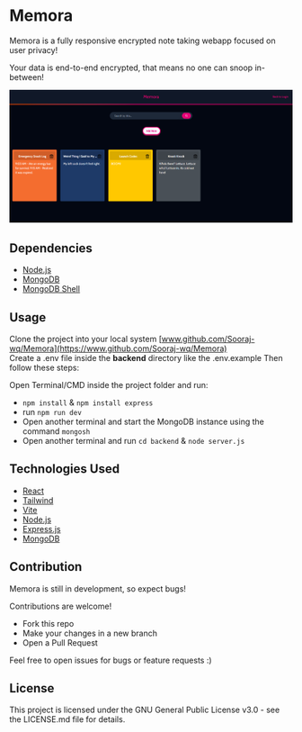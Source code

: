 # Memora

Memora is a fully responsive encrypted note taking webapp focused on user privacy!

Your data is end-to-end encrypted, that means no one can snoop in-between!
<br>

![ProjectScreenshot](./public/img.png)

## Dependencies

- [Node.js](https://nodejs.org/en)
- [MongoDB](https://www.mongodb.com)
- [MongoDB Shell](https://www.mongodb.com/docs/mongodb-shell/)

## Usage

Clone the project into your local system [www.github.com/Sooraj-wq/Memora](https://www.github.com/Sooraj-wq/Memora)
<br>
Create a .env file inside the **backend** directory like the .env.example
Then follow these steps:

Open Terminal/CMD inside the project folder and run:
* `npm install` & `npm install express`
* run `npm run dev`
* Open another terminal and start the MongoDB instance using the command `mongosh`
* Open another terminal and run `cd backend` & `node server.js`

## Technologies Used

* [React](https://react.dev/)
* [Tailwind](https://tailwindcss.com/)
* [Vite](https://vite.dev/)
* [Node.js](https://nodejs.org/en)
* [Express.js](https://expressjs.com/)
* [MongoDB](https://www.mongodb.com)

## Contribution

Memora is still in development, so expect bugs!

Contributions are welcome!

- Fork this repo
- Make your changes in a new branch
- Open a Pull Request

Feel free to open issues for bugs or feature requests :)

## License
This project is licensed under the GNU General Public License v3.0 - see the LICENSE.md file for details.

